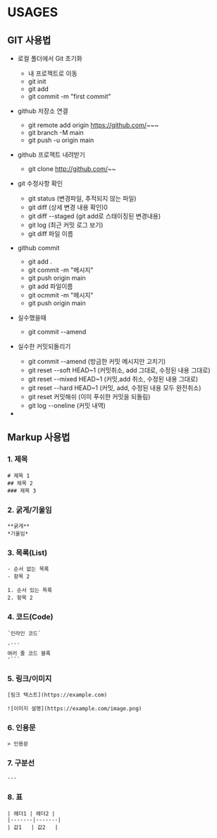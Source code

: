 # USAGES 

## GIT 사용법 

- 로컬 폴더에서 Git 초기화
  * 내 프로젝트로 이동
  * git init
  * git add
  * git commit -m "first commit"
    
- github 저장소 연결
  * git remote add origin https://github.com/~~~
  * git branch -M main
  * git push -u origin main
    
- github 프로젝트 내려받기
  * git clone http://github.com/~~
 
- git 수정사항 확인
  * git status (변경파일, 추적되지 않는 파일) 
  * git diff (상세 변경 내용 확인)0 
  * git diff --staged (git add로 스태이징된 변경내용)
  * git log (최근 커밋 로그 보기)
  * git diff 파일 이름
 
- github commit
  * git add .
  * git commit -m "메시지"
  * git push origin main
  * git add 파일이름
  * git ocmmit -m "메시지"
  * git push origin main
 
- 실수했을때
  * git commit --amend
 
- 실수한 커밋되돌리기
  * git commit --amend (방금한 커밋 메시지만 고치기)
  * git reset --soft HEAD~1  (커밋취소, add 그대로, 수정된 내용 그대로)
  * git reset --mixed HEAD~1 (커밋,add 취소, 수정된 내용 그대로)
  * git reset --hard HEAD~1 (커밋, add, 수정된 내용 모두 완전취소)
  * git reset 커밋해쉬 (이미 푸쉬한 커밋을 되돌림)
  * git log --oneline (커밋 내역) 
- 

## Markup 사용법

### 1. 제목
```
# 제목 1
## 제목 2
### 제목 3
```

### 2. 굵게/기울임
```
**굵게**
*기울임*
```

### 3. 목록(List) 
```
- 순서 없는 목록
- 항목 2

1. 순서 있는 목록
2. 항목 2
```

### 4. 코드(Code) 
```
`인라인 코드`

'```
여러 줄 코드 블록
'```
```

### 5. 링크/이미지
```
[링크 텍스트](https://example.com)

![이미지 설명](https://example.com/image.png)
```

### 6. 인용문
```
> 인용문
```

### 7. 구분선
```
---
```

### 8. 표
```
| 헤더1 | 헤더2 |
|-------|-------|
| 값1   | 값2   |
```

